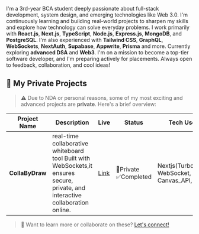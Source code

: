 I'm a 3rd-year BCA student deeply passionate about full-stack development, system design, and emerging technologies like Web 3.0. I'm continuously learning and building real-world projects to sharpen my skills and explore how technology can solve everyday problems.
I work primarily with **React.js**, **Next.js**, **TypeScript**, **Node.js**, **Express.js**, **MongoDB**, and **PostgreSQL**. I'm also experienced with **Tailwind CSS**, **GraphQL**, **WebSockets**, **NextAuth**, **Supabase**, **Appwrite**, **Prisma** and more. Currently exploring **advanced DSA** and **Web3**.
I'm on a mission to become a top-tier software developer, and I'm preparing actively for placements. Always open to feedback, collaboration, and cool ideas!

## 📂 My Private Projects

> ⚠️ Due to NDA or personal reasons, some of my most exciting and advanced projects are **private**. Here's a brief overview:

| Project Name       | Description                                                              | Live                           | Status     | Tech Used |
|--------------------|---------------------------------------------------------------------------|----------------------------------------|------------|----------------|
| **CollaByDraw**   | real-time collaborative whiteboard tool Built with WebSockets,it ensures secure, private, and interactive collaboration online.| [Link](https://private-colla-by-draw-collabydraw.vercel.app/) | 🔐Private ✅Completed   | Nextjs(Turborepo), WebSocket, Canvas_API, Oauth |

> 🧠 Want to learn more or collaborate on these? [Let's connect!](mailto:hellotanish2000@gmail.com)

